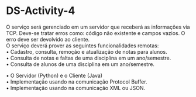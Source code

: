 # DS-Activity-4



O serviço será gerenciado em um servidor que receberá as informações via TCP. 
Deve-se tratar erros como: código não existente e campos vazios. 
O erro deve ser devolvido ao cliente.  
O serviço deverá prover as seguintes funcionalidades remotas:  
• Cadastro, consulta, remoção e atualização de notas para alunos.  
• Consulta de notas e faltas de uma disciplina em um ano/semestre.  
• Consulta de alunos de uma disciplina em um ano/semestre.  

• O Servidor (Python) e o Cliente (Java)  
• Implementação usando na comunicação Protocol Buffer.   
• Implementação usando na comunicação XML ou JSON. 
